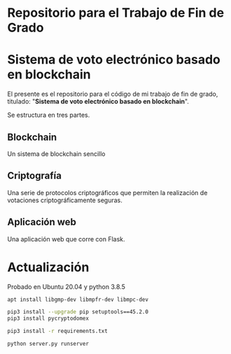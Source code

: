 # Repositorio para el Trabajo de Fin de Grado

# Sistema de voto electrónico basado en blockchain

El presente es el repositorio para el código de mi trabajo de fin de grado, titulado: "**Sistema de voto electrónico basado en blockchain**".

Se estructura en tres partes.

## Blockchain
Un sistema de blockchain sencillo

## Criptografía
Una serie de protocolos criptográficos que permiten la realización de votaciones criptográficamente seguras.

## Aplicación web
Una aplicación web que corre con Flask.

# Actualización

Probado en Ubuntu 20.04 y python 3.8.5

```bash
apt install libgmp-dev libmpfr-dev libmpc-dev

pip3 install --upgrade pip setuptools==45.2.0
pip3 install pycryptodomex

pip3 install -r requirements.txt

python server.py runserver
```
